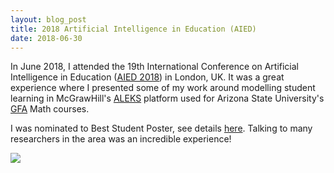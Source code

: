 ```yaml
---
layout: blog_post
title: 2018 Artificial Intelligence in Education (AIED)
date: 2018-06-30
---
```


In June 2018, I attended the 19th International Conference on Artificial Intelligence in Education ([AIED 2018][aied]) in London, UK. It was a great experience where I presented some of my work around modelling student learning in McGrawHill's [ALEKS][aleks] platform used for Arizona State University's [GFA][gfa] Math courses.

I was nominated to Best Student Poster, see details [here](https://aied2018.utscic.edu.au/accepted-papers/#A). Talking to many researchers in the area was an incredible experience!

[aied]: https://aied2018.utscic.edu.au/
[aleks]: https://www.aleks.com/
[gfa]: https://gfa.asu.edu/

<img class="post-image-bottom" src="{{ site.baseurl }}/images/aied_2018_poster.jpeg" />